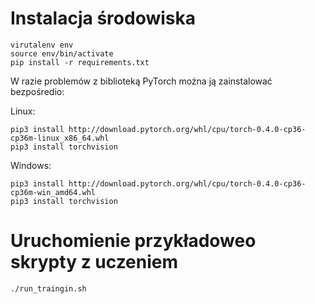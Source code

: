 # Instalacja środowiska

```
virutalenv env
source env/bin/activate
pip install -r requirements.txt
```

W razie problemów z biblioteką PyTorch można ją zainstalować bezpośredio:

Linux:
```
pip3 install http://download.pytorch.org/whl/cpu/torch-0.4.0-cp36-cp36m-linux_x86_64.whl
pip3 install torchvision

```

Windows:
```
pip3 install http://download.pytorch.org/whl/cpu/torch-0.4.0-cp36-cp36m-win_amd64.whl
pip3 install torchvision
```


# Uruchomienie przykładoweo skrypty z uczeniem
```
./run_traingin.sh
```

